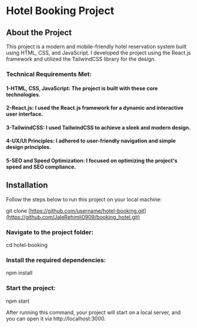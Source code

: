 # Hotel Booking Project
## About the Project
This project is a modern and mobile-friendly hotel reservation system built using HTML, CSS, and JavaScript. I developed the project using the React.js framework and utilized the TailwindCSS library for the design.

### Technical Requirements Met:

#### 1-HTML, CSS, JavaScript: The project is built with these core technologies.

#### 2-React.js: I used the React.js framework for a dynamic and interactive user interface.

#### 3-TailwindCSS: I used TailwindCSS to achieve a sleek and modern design.

#### 4-UX/UI Principles: I adhered to user-friendly navigation and simple design principles.

#### 5-SEO and Speed Optimization: I focused on optimizing the project's speed and SEO compliance.

## Installation

Follow the steps below to run this project on your local machine:

git clone [https://github.com/username/hotel-booking.git](https://github.com/JaleRehimli0909/booking_hotel.git)

### Navigate to the project folder:

cd hotel-booking

### Install the required dependencies:

npm install

### Start the project:

npm start

After running this command, your project will start on a local server, and you can open it via http://localhost:3000.


